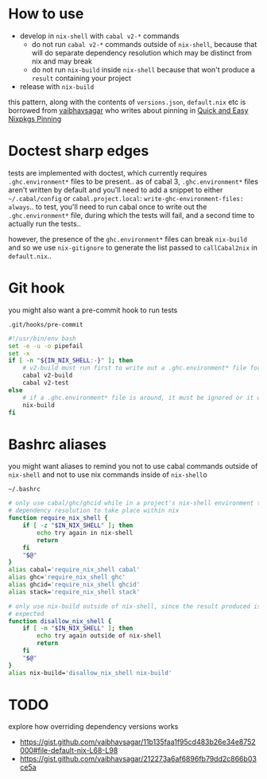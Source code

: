 # How to use

* develop in `nix-shell` with `cabal v2-*` commands
    * do not run `cabal v2-*` commands outside of `nix-shell`, because that will do separate dependency resolution which may be distinct from nix and may break
    * do not run `nix-build` inside `nix-shell` because that won't produce a `result` containing your project
* release with `nix-build`

this pattern, along with the contents of `versions.json`, `default.nix` etc is borrowed from [vaibhavsagar](http://github.com/vaibhavsagar) who writes about pinning in [Quick and Easy Nixpkgs Pinning](https://vaibhavsagar.com/blog/2018/05/27/quick-easy-nixpkgs-pinning/)

# Doctest sharp edges

tests are implemented with doctest, which currently requires `.ghc.environment*` files to be present..
as of cabal 3, `.ghc.environment*` files aren't written by default and you'll need to add a snippet to either `~/.cabal/config` or `cabal.project.local`: `write-ghc-environment-files: always`..
to test, you'll need to run cabal once to write out the `.ghc.environment*` file, during which the tests will fail, and a second time to actually run the tests..

however, the presence of the `ghc.environment*` files can break `nix-build` and so we use `nix-gitignore` to generate the list passed to `callCabal2nix` in `default.nix`..

# Git hook

you might also want a pre-commit hook to run tests

`.git/hooks/pre-commit`
```sh
#!/usr/bin/env bash
set -e -u -o pipefail
set -x
if [ -n "${IN_NIX_SHELL:-}" ]; then
    # v2-build must run first to write out a .ghc.environment* file for doctest to use
    cabal v2-build
    cabal v2-test
else
    # if a .ghc.environment* file is around, it must be ignored or it will break the isolated nix-build
    nix-build
fi
```

# Bashrc aliases

you might want aliases to remind you not to use cabal commands outside of `nix-shell` and not to use nix commands inside of `nix-shell`o

`~/.bashrc`
```sh
# only use cabal/ghc/ghcid while in a project's nix-shell environment to force
# dependency resolution to take place within nix
function require_nix_shell {
    if [ -z "$IN_NIX_SHELL" ]; then
        echo try again in nix-shell
        return
    fi
    "$@"
}
alias cabal='require_nix_shell cabal'
alias ghc='require_nix_shell ghc'
alias ghcid='require_nix_shell ghcid'
alias stack='require_nix_shell stack'
```
```sh
# only use nix-build outside of nix-shell, since the result produced is not
# expected
function disallow_nix_shell {
    if [ -n "$IN_NIX_SHELL" ]; then
        echo try again outside of nix-shell
        return
    fi
    "$@"
}
alias nix-build='disallow_nix_shell nix-build'
```

# TODO

explore how overriding dependency versions works

* https://gist.github.com/vaibhavsagar/11b135faa1f95cd483b26e34e8752000#file-default-nix-L68-L98
* https://gist.github.com/vaibhavsagar/212273a6af6896fb79dd2c866b03ce5a
